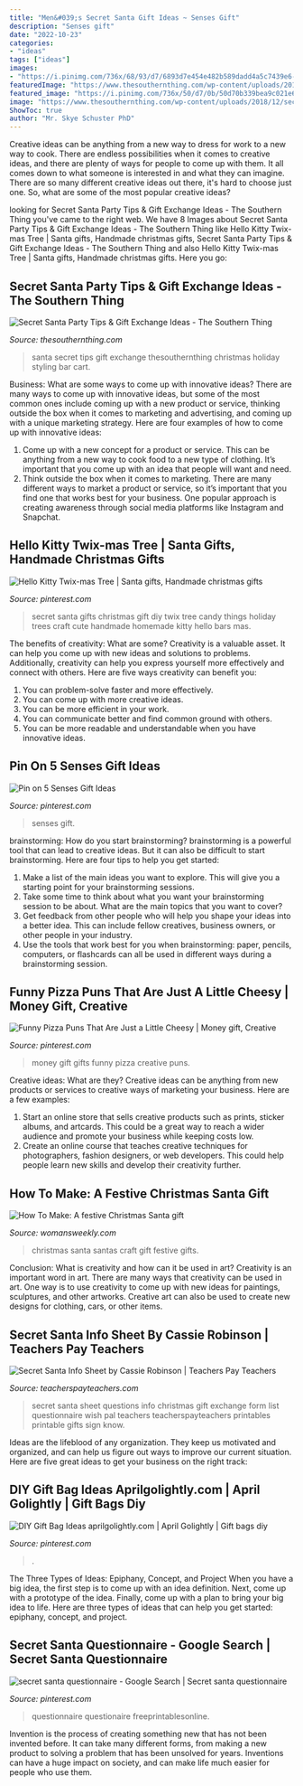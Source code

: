 ```yaml
---
title: "Men&#039;s Secret Santa Gift Ideas ~ Senses Gift"
description: "Senses gift"
date: "2022-10-23"
categories:
- "ideas"
tags: ["ideas"]
images:
- "https://i.pinimg.com/736x/68/93/d7/6893d7e454e482b589dadd4a5c7439e6--gift-ideas-diy-goodie-bags.jpg"
featuredImage: "https://www.thesouthernthing.com/wp-content/uploads/2018/12/secret-santa-party-tips-1.jpg"
featured_image: "https://i.pinimg.com/736x/50/d7/0b/50d70b339bea9c021e6b8cc4b2db1636.jpg"
image: "https://www.thesouthernthing.com/wp-content/uploads/2018/12/secret-santa-party-tips-1.jpg"
ShowToc: true
author: "Mr. Skye Schuster PhD"
---
```



Creative ideas can be anything from a new way to dress for work to a new way to cook. There are endless possibilities when it comes to creative ideas, and there are plenty of ways for people to come up with them. It all comes down to what someone is interested in and what they can imagine. There are so many different creative ideas out there, it's hard to choose just one. So, what are some of the most popular creative ideas?

	

		
looking for Secret Santa Party Tips &amp; Gift Exchange Ideas - The Southern Thing you've came to the right web. We have 8 Images about Secret Santa Party Tips &amp; Gift Exchange Ideas - The Southern Thing like Hello Kitty Twix-mas Tree | Santa gifts, Handmade christmas gifts, Secret Santa Party Tips &amp; Gift Exchange Ideas - The Southern Thing and also Hello Kitty Twix-mas Tree | Santa gifts, Handmade christmas gifts. Here you go:
		
    
## Secret Santa Party Tips &amp; Gift Exchange Ideas - The Southern Thing

<img loading=lazy src="https://www.thesouthernthing.com/wp-content/uploads/2018/12/secret-santa-party-tips-1.jpg" onerror="this.onerror=null;this.src='https://tse1.mm.bing.net/th?id=OIP.II0s78Kp-PbOJW_QSSWuNwHaLH&amp;pid=15.1';" alt="Secret Santa Party Tips &amp; Gift Exchange Ideas - The Southern Thing">

_Source: thesouthernthing.com_

>santa secret tips gift exchange thesouthernthing christmas holiday styling bar cart. 

	

Business: What are some ways to come up with innovative ideas?
There are many ways to come up with innovative ideas, but some of the most common ones include coming up with a new product or service, thinking outside the box when it comes to marketing and advertising, and coming up with a unique marketing strategy. Here are four examples of how to come up with innovative ideas: 
1. Come up with a new concept for a product or service. This can be anything from a new way to cook food to a new type of clothing. It’s important that you come up with an idea that people will want and need. 
2. Think outside the box when it comes to marketing. There are many different ways to market a product or service, so it’s important that you find one that works best for your business. One popular approach is creating awareness through social media platforms like Instagram and Snapchat.

    
## Hello Kitty Twix-mas Tree | Santa Gifts, Handmade Christmas Gifts

<img loading=lazy src="https://i.pinimg.com/originals/d2/76/1a/d2761ac65f12cdb836088314a09b10b7.jpg" onerror="this.onerror=null;this.src='https://tse3.mm.bing.net/th?id=OIP.t1An05wbq2v96CttgBpkZQHaNS&amp;pid=15.1';" alt="Hello Kitty Twix-mas Tree | Santa gifts, Handmade christmas gifts">

_Source: pinterest.com_

>secret santa gifts christmas gift diy twix tree candy things holiday trees craft cute handmade homemade kitty hello bars mas. 

	

The benefits of creativity: What are some?
Creativity is a valuable asset. It can help you come up with new ideas and solutions to problems. Additionally, creativity can help you express yourself more effectively and connect with others. Here are five ways creativity can benefit you: 
1) You can problem-solve faster and more effectively.
2) You can come up with more creative ideas.
3) You can be more efficient in your work.
4) You can communicate better and find common ground with others.
5) You can be more readable and understandable when you have innovative ideas.

    
## Pin On 5 Senses Gift Ideas

<img loading=lazy src="https://i.pinimg.com/736x/50/d7/0b/50d70b339bea9c021e6b8cc4b2db1636.jpg" onerror="this.onerror=null;this.src='https://tse3.mm.bing.net/th?id=OIP.QmDl6wk5xlAMHz8IaqbazQHaLH&amp;pid=15.1';" alt="Pin on 5 Senses Gift Ideas">

_Source: pinterest.com_

>senses gift. 

	

brainstorming: How do you start brainstorming?
brainstorming is a powerful tool that can lead to creative ideas. But it can also be difficult to start brainstorming. Here are four tips to help you get started: 
1. Make a list of the main ideas you want to explore. This will give you a starting point for your brainstorming sessions.
2. Take some time to think about what you want your brainstorming session to be about. What are the main topics that you want to cover? 
3. Get feedback from other people who will help you shape your ideas into a better idea. This can include fellow creatives, business owners, or other people in your industry. 
4. Use the tools that work best for you when brainstorming: paper, pencils, computers, or flashcards can all be used in different ways during a brainstorming session.

    
## Funny Pizza Puns That Are Just A Little Cheesy | Money Gift, Creative

<img loading=lazy src="https://i.pinimg.com/736x/83/60/e4/8360e459dbdc4db43dc60fa1e03723b9--money-gifting-gift-money.jpg" onerror="this.onerror=null;this.src='https://tse1.mm.bing.net/th?id=OIP.nVOg_MZKQejyYL99RRDNEwHaJ5&amp;pid=15.1';" alt="Funny Pizza Puns That Are Just a Little Cheesy | Money gift, Creative">

_Source: pinterest.com_

>money gift gifts funny pizza creative puns. 

	

Creative ideas: What are they?
Creative ideas can be anything from new products or services to creative ways of marketing your business. Here are a few examples:
1. Start an online store that sells creative products such as prints, sticker albums, and artcards. This could be a great way to reach a wider audience and promote your business while keeping costs low.
2. Create an online course that teaches creative techniques for photographers, fashion designers, or web developers. This could help people learn new skills and develop their creativity further.

    
## How To Make: A Festive Christmas Santa Gift

<img loading=lazy src="http://keyassets-p2.timeincuk.net/wp/prod/wp-content/uploads/sites/35/2015/09/Santas.jpg" onerror="this.onerror=null;this.src='https://tse2.mm.bing.net/th?id=OIP.jkCDUM9kvqtG-p-FFRHiVgHaFj&amp;pid=15.1';" alt="How To Make: A festive Christmas Santa gift">

_Source: womansweekly.com_

>christmas santa santas craft gift festive gifts. 

	

Conclusion: What is creativity and how can it be used in art?
Creativity is an important word in art. There are many ways that creativity can be used in art. One way is to use creativity to come up with new ideas for paintings, sculptures, and other artworks. Creative art can also be used to create new designs for clothing, cars, or other items.

    
## Secret Santa Info Sheet By Cassie Robinson | Teachers Pay Teachers

<img loading=lazy src="https://ecdn.teacherspayteachers.com/thumbitem/Secret-Santa-Info-Sheet-079926900-1384470381-1500875385/original-977272-1.jpg" onerror="this.onerror=null;this.src='https://tse3.mm.bing.net/th?id=OIP.SPZL-Da51aPyIACnkZYV8gAAAA&amp;pid=15.1';" alt="Secret Santa Info Sheet by Cassie Robinson | Teachers Pay Teachers">

_Source: teacherspayteachers.com_

>secret santa sheet questions info christmas gift exchange form list questionnaire wish pal teachers teacherspayteachers printables printable gifts sign know. 

	

Ideas are the lifeblood of any organization. They keep us motivated and organized, and can help us figure out ways to improve our current situation. Here are five great ideas to get your business on the right track: 

    
## DIY Gift Bag Ideas Aprilgolightly.com | April Golightly | Gift Bags Diy

<img loading=lazy src="https://i.pinimg.com/736x/68/93/d7/6893d7e454e482b589dadd4a5c7439e6--gift-ideas-diy-goodie-bags.jpg" onerror="this.onerror=null;this.src='https://tse2.mm.bing.net/th?id=OIP.G74omXtTgNJp3K05-I4fgQHaMt&amp;pid=15.1';" alt="DIY Gift Bag Ideas aprilgolightly.com | April Golightly | Gift bags diy">

_Source: pinterest.com_

>. 

	

The Three Types of Ideas: Epiphany, Concept, and Project
When you have a big idea, the first step is to come up with an idea definition. Next, come up with a prototype of the idea. Finally, come up with a plan to bring your big idea to life. Here are three types of ideas that can help you get started: epiphany, concept, and project.

    
## Secret Santa Questionnaire - Google Search | Secret Santa Questionnaire

<img loading=lazy src="https://i.pinimg.com/originals/46/ae/c9/46aec9a55abfe6457a49d9c7cf541687.png" onerror="this.onerror=null;this.src='https://tse1.mm.bing.net/th?id=OIP.KwRPJiNMrq1LpudBjgScnQHaMP&amp;pid=15.1';" alt="secret santa questionnaire - Google Search | Secret santa questionnaire">

_Source: pinterest.com_

>questionnaire questionaire freeprintablesonline. 

	

Invention is the process of creating something new that has not been invented before. It can take many different forms, from making a new product to solving a problem that has been unsolved for years. Inventions can have a huge impact on society, and can make life much easier for people who use them.

